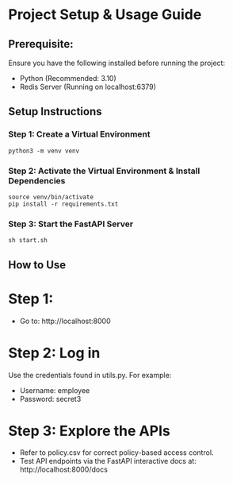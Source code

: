 # Project Setup & Usage Guide 

## Prerequisite: 
Ensure you have the following installed before running the project: 
- Python (Recommended: 3.10) 
- Redis Server (Running on localhost:6379) 


## Setup Instructions 
### Step 1: Create a Virtual Environment 
```
python3 -m venv venv 
```
### Step 2: Activate the Virtual Environment & Install Dependencies 
```
source venv/bin/activate 
pip install -r requirements.txt 
```
### Step 3: Start the FastAPI Server 
```
sh start.sh 
```


## How to Use 
# Step 1: 
- Go to: http://localhost:8000 
# Step 2: Log in 
Use the credentials found in utils.py. For example: 
- Username: employee 
- Password: secret3 

# Step 3: Explore the APIs
- Refer to policy.csv for correct policy-based access control. 
- Test API endpoints via the FastAPI interactive docs at: http://localhost:8000/docs 


